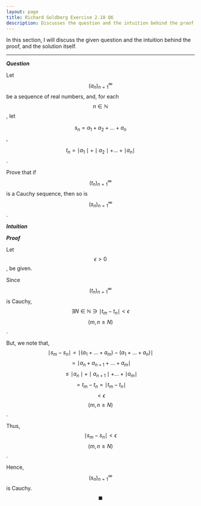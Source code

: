 ```yaml
---
layout: page
title: Richard Goldberg Exercise 2.10 Q6
description: Discusses the question and the intuition behind the proof, and the solution itself
---
```


In this section, I will discuss the given question and the intuition behind the proof, and the
solution itself.

---

_**Question**_

Let $$(a_n)_{n=1}^{\infty}$$ be a sequence of real numbers, and, for each $$n \in \mathbb{N}$$, let

$$s_n = a_1 + a_2 + ... + a_n$$,

$$t_n = \mid a_1 \mid + \mid a_2 \mid + ... + \mid a_n \mid$$.

Prove that if $$(t_n)_{n=1}^{\infty}$$ is a Cauchy sequence, then so is $$(s_n)_{n=1}^{\infty}$$.

_**Intuition**_

_**Proof**_

Let $$\epsilon > 0$$, be given.

Since $$(t_n)_{n=1}^{\infty}$$ is Cauchy, $$\exists N \in \mathbb{N} \ni \mid t_m - t_n \mid < \epsilon$$
$$(m,n \geqslant N)$$.

But, we note that, $$\mid s_m - s_n \mid = \mid (a_1 + ... + a_m) - (a_1 + ... + a_n) \mid$$
$$ = \mid a_n + a_{n + 1} +  ... + a_m \mid$$
$$ \leqslant \mid a_n \mid + \mid a_{n + 1} \mid + ... + \mid a_m \mid$$
$$ = t_m - t_n = \mid t_m - t_n \mid$$ $$< \epsilon$$ $$(m, n \geqslant N)$$.

Thus, $$\mid s_m - s_n \mid < \epsilon$$
$$(m, n \geqslant N)$$.

Hence, $$(s_n)_{n=1}^{\infty}$$ is Cauchy. $$\blacksquare$$
